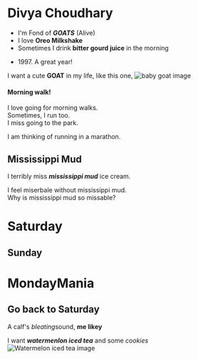 # Divya Choudhary
* I'm Fond of ***GOATS*** (Alive)
* I love **Oreo Milkshake**
* Sometimes I drink **bitter gourd juice** in the morning
- 1997\. A great year!

I want a cute **GOAT** in my life, like this one, ![baby goat image](https://encrypted-tbn0.gstatic.com/images?q=tbn:ANd9GcSaQZERwseI0OLdKp2O9-0a-giVu0hoa9usteZHoFBTvLOp9pNaloKhke8g2D1u515jxg4&usqp=CAU)






  
#### Morning walk!
<p>I love going
for 
morning walks.<br>
   Sometimes,
I run too.<br>
  I miss
going to the 
park.<br>
   
  I am thinking of 
running in a 
marathon.</p>



## Mississippi Mud
I terribly miss ***mississippi mud*** ice cream.
<p>I feel miserbale without mississippi mud. <br>
  Why is mississippi mud so missable? </p>
    
Saturday
========

Sunday
------

# MondayMania

## Go back to Saturday

A calf's *bleating*sound, **me likey**

I want ***watermenlon iced tea*** and some *cookies*
![Watermelon iced tea image](https://www.google.com/imgres?imgurl=https%3A%2F%2Fi0.wp.com%2Ffullofplants.com%2Fwp-content%2Fuploads%2F2019%2F09%2Frefreshing-watermelon-lime-green-iced-tea-summer-drink-7.jpg%3Ffit%3D1400%252C1400%26ssl%3D1&imgrefurl=https%3A%2F%2Ffullofplants.com%2Fwatermelon-lime-iced-green-tea%2F&tbnid=u2CIGRo66HDAMM&vet=12ahUKEwi5i-eMsa_yAhUsoEsFHTvmDyMQMygVegUIARD5AQ..i&docid=B-euWvyqzZWZgM&w=1400&h=1400&q=watermelon%20iced%20tea&client=ubuntu&ved=2ahUKEwi5i-eMsa_yAhUsoEsFHTvmDyMQMygVegUIARD5AQ)
